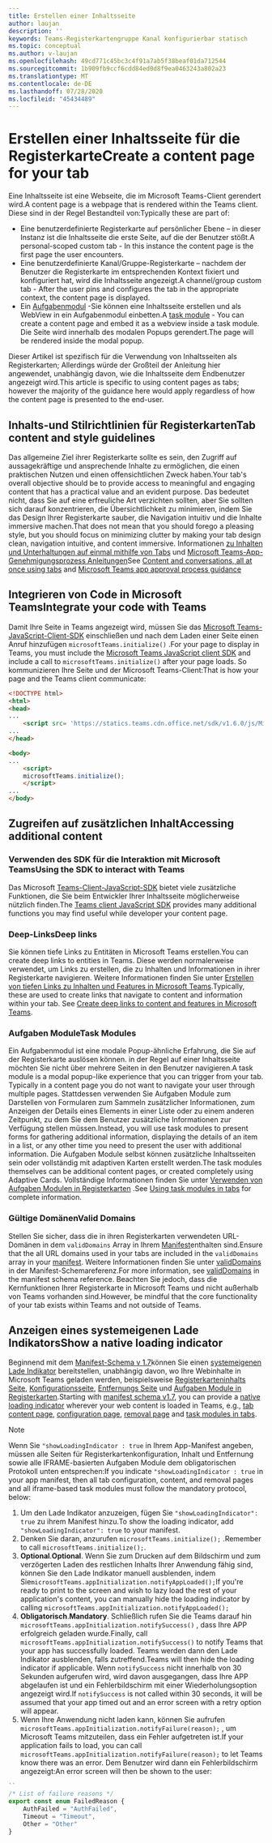 ```yaml
---
title: Erstellen einer Inhaltsseite
author: laujan
description: ''
keywords: Teams-Registerkartengruppe Kanal konfigurierbar statisch
ms.topic: conceptual
ms.author: v-laujan
ms.openlocfilehash: 49cd771c45bc3c4f91a7ab5f38beaf01da712544
ms.sourcegitcommit: 1b909fb9ccf6cdd84ed0d8f9ea0463243a802a23
ms.translationtype: MT
ms.contentlocale: de-DE
ms.lasthandoff: 07/28/2020
ms.locfileid: "45434489"
---
```

# <a name="create-a-content-page-for-your-tab"></a><span data-ttu-id="24d7d-103">Erstellen einer Inhaltsseite für die Registerkarte</span><span class="sxs-lookup"><span data-stu-id="24d7d-103">Create a content page for your tab</span></span>

<span data-ttu-id="24d7d-104">Eine Inhaltsseite ist eine Webseite, die im Microsoft Teams-Client gerendert wird.</span><span class="sxs-lookup"><span data-stu-id="24d7d-104">A content page is a webpage that is rendered within the Teams client.</span></span> <span data-ttu-id="24d7d-105">Diese sind in der Regel Bestandteil von:</span><span class="sxs-lookup"><span data-stu-id="24d7d-105">Typically these are part of:</span></span>

* <span data-ttu-id="24d7d-106">Eine benutzerdefinierte Registerkarte auf persönlicher Ebene – in dieser Instanz ist die Inhaltsseite die erste Seite, auf die der Benutzer stößt.</span><span class="sxs-lookup"><span data-stu-id="24d7d-106">A personal-scoped custom tab - In this instance the content page is the first page the user encounters.</span></span>
* <span data-ttu-id="24d7d-107">Eine benutzerdefinierte Kanal/Gruppe-Registerkarte – nachdem der Benutzer die Registerkarte im entsprechenden Kontext fixiert und konfiguriert hat, wird die Inhaltsseite angezeigt.</span><span class="sxs-lookup"><span data-stu-id="24d7d-107">A channel/group custom tab - After the user pins and configures the tab in the appropriate context, the content page is displayed.</span></span>
* <span data-ttu-id="24d7d-108">Ein [Aufgabenmodul](~/task-modules-and-cards/what-are-task-modules.md) -Sie können eine Inhaltsseite erstellen und als WebView in ein Aufgabenmodul einbetten.</span><span class="sxs-lookup"><span data-stu-id="24d7d-108">A [task module](~/task-modules-and-cards/what-are-task-modules.md) - You can create a content page and embed it as a webview inside a task module.</span></span> <span data-ttu-id="24d7d-109">Die Seite wird innerhalb des modalen Popups gerendert.</span><span class="sxs-lookup"><span data-stu-id="24d7d-109">The page will be rendered inside the modal popup.</span></span>

<span data-ttu-id="24d7d-110">Dieser Artikel ist spezifisch für die Verwendung von Inhaltsseiten als Registerkarten; Allerdings würde der Großteil der Anleitung hier angewendet, unabhängig davon, wie die Inhaltsseite dem Endbenutzer angezeigt wird.</span><span class="sxs-lookup"><span data-stu-id="24d7d-110">This article is specific to using content pages as tabs; however the majority of the guidance here would apply regardless of how the content page is presented to the end-user.</span></span>

## <a name="tab-content-and-style-guidelines"></a><span data-ttu-id="24d7d-111">Inhalts-und Stilrichtlinien für Registerkarten</span><span class="sxs-lookup"><span data-stu-id="24d7d-111">Tab content and style guidelines</span></span>

<span data-ttu-id="24d7d-112">Das allgemeine Ziel ihrer Registerkarte sollte es sein, den Zugriff auf aussagekräftige und ansprechende Inhalte zu ermöglichen, die einen praktischen Nutzen und einen offensichtlichen Zweck haben.</span><span class="sxs-lookup"><span data-stu-id="24d7d-112">Your tab's overall objective should be to provide access to meaningful and engaging content that has a practical value and an evident purpose.</span></span> <span data-ttu-id="24d7d-113">Das bedeutet nicht, dass Sie auf eine erfreuliche Art verzichten sollten, aber Sie sollten sich darauf konzentrieren, die Übersichtlichkeit zu minimieren, indem Sie das Design Ihrer Registerkarte sauber, die Navigation intuitiv und die Inhalte immersive machen.</span><span class="sxs-lookup"><span data-stu-id="24d7d-113">That does not mean that you should forego a pleasing style, but you should focus on minimizing clutter by making your tab design clean, navigation intuitive, and content immersive.</span></span> <span data-ttu-id="24d7d-114">Informationen [zu Inhalten und Unterhaltungen auf einmal mithilfe von Tabs](~/tabs/design/tabs.md) und [Microsoft Teams-App-Genehmigungsprozess Anleitungen](~/concepts/deploy-and-publish/appsource/prepare/frequently-failed-cases.md)</span><span class="sxs-lookup"><span data-stu-id="24d7d-114">See [Content and conversations, all at once using tabs](~/tabs/design/tabs.md) and [Microsoft Teams app approval process guidance](~/concepts/deploy-and-publish/appsource/prepare/frequently-failed-cases.md)</span></span>

## <a name="integrate-your-code-with-teams"></a><span data-ttu-id="24d7d-115">Integrieren von Code in Microsoft Teams</span><span class="sxs-lookup"><span data-stu-id="24d7d-115">Integrate your code with Teams</span></span>

<span data-ttu-id="24d7d-116">Damit Ihre Seite in Teams angezeigt wird, müssen Sie das [Microsoft Teams-JavaScript-Client-SDK](/javascript/api/overview/msteams-client?view=msteams-client-js-latest) einschließen und nach dem Laden einer Seite einen Anruf hinzufügen `microsoftTeams.initialize()` .</span><span class="sxs-lookup"><span data-stu-id="24d7d-116">For your page to display in Teams, you must include the [Microsoft Teams JavaScript client SDK](/javascript/api/overview/msteams-client?view=msteams-client-js-latest) and include a call to `microsoftTeams.initialize()` after your page loads.</span></span> <span data-ttu-id="24d7d-117">So kommunizieren Ihre Seite und der Microsoft Teams-Client:</span><span class="sxs-lookup"><span data-stu-id="24d7d-117">That is how your page and the Teams client communicate:</span></span>

```html
<!DOCTYPE html>
<html>
<head>
...
    <script src= 'https://statics.teams.cdn.office.net/sdk/v1.6.0/js/MicrosoftTeams.min.js'></script>
...
</head>

<body>
...
    <script>
    microsoftTeams.initialize();
    </script>
...
</body>
```

## <a name="accessing-additional-content"></a><span data-ttu-id="24d7d-118">Zugreifen auf zusätzlichen Inhalt</span><span class="sxs-lookup"><span data-stu-id="24d7d-118">Accessing additional content</span></span>

### <a name="using-the-sdk-to-interact-with-teams"></a><span data-ttu-id="24d7d-119">Verwenden des SDK für die Interaktion mit Microsoft Teams</span><span class="sxs-lookup"><span data-stu-id="24d7d-119">Using the SDK to interact with Teams</span></span>

<span data-ttu-id="24d7d-120">Das Microsoft [Teams-Client-JavaScript-SDK](~/tabs/how-to/using-teams-client-sdk.md) bietet viele zusätzliche Funktionen, die Sie beim Entwickler Ihrer Inhaltsseite möglicherweise nützlich finden.</span><span class="sxs-lookup"><span data-stu-id="24d7d-120">The [Teams client JavaScript SDK](~/tabs/how-to/using-teams-client-sdk.md) provides many additional functions you may find useful while developer your content page.</span></span>

### <a name="deep-links"></a><span data-ttu-id="24d7d-121">Deep-Links</span><span class="sxs-lookup"><span data-stu-id="24d7d-121">Deep links</span></span>

<span data-ttu-id="24d7d-122">Sie können tiefe Links zu Entitäten in Microsoft Teams erstellen.</span><span class="sxs-lookup"><span data-stu-id="24d7d-122">You can create deep links to entities in Teams.</span></span> <span data-ttu-id="24d7d-123">Diese werden normalerweise verwendet, um Links zu erstellen, die zu Inhalten und Informationen in ihrer Registerkarte navigieren. Weitere Informationen finden Sie unter [Erstellen von tiefen Links zu Inhalten und Features in Microsoft Teams](~/concepts/build-and-test/deep-links.md).</span><span class="sxs-lookup"><span data-stu-id="24d7d-123">Typically, these are used to create links that navigate to content and information within your tab. See [Create deep links to content and features in Microsoft Teams](~/concepts/build-and-test/deep-links.md).</span></span>

### <a name="task-modules"></a><span data-ttu-id="24d7d-124">Aufgaben Module</span><span class="sxs-lookup"><span data-stu-id="24d7d-124">Task Modules</span></span>

<span data-ttu-id="24d7d-125">Ein Aufgabenmodul ist eine modale Popup-ähnliche Erfahrung, die Sie auf der Registerkarte auslösen können. in der Regel auf einer Inhaltsseite möchten Sie nicht über mehrere Seiten in den Benutzer navigieren.</span><span class="sxs-lookup"><span data-stu-id="24d7d-125">A task module is a modal popup-like experience that you can trigger from your tab. Typically in a content page you do not want to navigate your user through multiple pages.</span></span> <span data-ttu-id="24d7d-126">Stattdessen verwenden Sie Aufgaben Module zum Darstellen von Formularen zum Sammeln zusätzlicher Informationen, zum Anzeigen der Details eines Elements in einer Liste oder zu einem anderen Zeitpunkt, zu dem Sie dem Benutzer zusätzliche Informationen zur Verfügung stellen müssen.</span><span class="sxs-lookup"><span data-stu-id="24d7d-126">Instead, you will use task modules to present forms for gathering additional information, displaying the details of an item in a list, or any other time you need to present the user with additional information.</span></span> <span data-ttu-id="24d7d-127">Die Aufgaben Module selbst können zusätzliche Inhaltsseiten sein oder vollständig mit adaptiven Karten erstellt werden.</span><span class="sxs-lookup"><span data-stu-id="24d7d-127">The task modules themselves can be additional content pages, or created completely using Adaptive Cards.</span></span> <span data-ttu-id="24d7d-128">Vollständige Informationen finden Sie unter [Verwenden von Aufgaben Modulen in Registerkarten](~/task-modules-and-cards/task-modules/task-modules-tabs.md) .</span><span class="sxs-lookup"><span data-stu-id="24d7d-128">See [Using task modules in tabs](~/task-modules-and-cards/task-modules/task-modules-tabs.md) for complete information.</span></span>

### <a name="valid-domains"></a><span data-ttu-id="24d7d-129">Gültige Domänen</span><span class="sxs-lookup"><span data-stu-id="24d7d-129">Valid Domains</span></span>

<span data-ttu-id="24d7d-130">Stellen Sie sicher, dass die in ihren Registerkarten verwendeten URL-Domänen in dem `validDomains` Array in Ihrem [Manifest](~/concepts/build-and-test/apps-package.md)enthalten sind.</span><span class="sxs-lookup"><span data-stu-id="24d7d-130">Ensure that the all URL domains used in your tabs are included in the `validDomains` array in your [manifest](~/concepts/build-and-test/apps-package.md).</span></span> <span data-ttu-id="24d7d-131">Weitere Informationen finden Sie unter [validDomains](~/resources/schema/manifest-schema.md#validdomains) in der Manifest-Schemareferenz.</span><span class="sxs-lookup"><span data-stu-id="24d7d-131">For more information, see [validDomains](~/resources/schema/manifest-schema.md#validdomains) in the manifest schema reference.</span></span> <span data-ttu-id="24d7d-132">Beachten Sie jedoch, dass die Kernfunktionen Ihrer Registerkarte in Microsoft Teams und nicht außerhalb von Teams vorhanden sind.</span><span class="sxs-lookup"><span data-stu-id="24d7d-132">However, be mindful that the core functionality of your tab exists within Teams and not outside of Teams.</span></span>

## <a name="show-a-native-loading-indicator"></a><span data-ttu-id="24d7d-133">Anzeigen eines systemeigenen Lade Indikators</span><span class="sxs-lookup"><span data-stu-id="24d7d-133">Show a native loading indicator</span></span>

<span data-ttu-id="24d7d-134">Beginnend mit dem [Manifest-Schema v 1.7](../../../resources/schema/manifest-schema.md)können Sie einen [systemeigenen Lade Indikator](../../../resources/schema/manifest-schema.md#showloadingindicator) bereitstellen, unabhängig davon, wo Ihre Webinhalte in Microsoft Teams geladen werden, beispielsweise [Registerkarteninhalts Seite](#integrate-your-code-with-teams), [Konfigurationsseite](configuration-page.md), [Entfernungs Seite](removal-page.md) und [Aufgaben Module in Registerkarten](../../../task-modules-and-cards/task-modules/task-modules-tabs.md).</span><span class="sxs-lookup"><span data-stu-id="24d7d-134">Starting with [manifest schema v1.7](../../../resources/schema/manifest-schema.md), you can provide a [native loading indicator](../../../resources/schema/manifest-schema.md#showloadingindicator) wherever your web content is loaded in Teams, e.g., [tab content page](#integrate-your-code-with-teams), [configuration page](configuration-page.md), [removal page](removal-page.md) and [task modules in tabs](../../../task-modules-and-cards/task-modules/task-modules-tabs.md).</span></span>

> [!NOTE]
> <span data-ttu-id="24d7d-135">Wenn Sie `"showLoadingIndicator : true` in Ihrem App-Manifest angeben, müssen alle Seiten für Registerkartenkonfiguration, Inhalt und Entfernung sowie alle IFRAME-basierten Aufgaben Module dem obligatorischen Protokoll unten entsprechen:</span><span class="sxs-lookup"><span data-stu-id="24d7d-135">If you indicate  `"showLoadingIndicator : true`  in your app manifest, then all tab configuration, content, and removal pages and all iframe-based task modules must follow the mandatory protocol, below:</span></span>

1. <span data-ttu-id="24d7d-136">Um den Lade Indikator anzuzeigen, fügen Sie `"showLoadingIndicator": true` zu ihrem Manifest hinzu.</span><span class="sxs-lookup"><span data-stu-id="24d7d-136">To show the loading indicator, add `"showLoadingIndicator": true` to your manifest.</span></span> 
2. <span data-ttu-id="24d7d-137">Denken Sie daran, anzurufen `microsoftTeams.initialize();` .</span><span class="sxs-lookup"><span data-stu-id="24d7d-137">Remember to call `microsoftTeams.initialize();`.</span></span>
3. <span data-ttu-id="24d7d-138">**Optional**.</span><span class="sxs-lookup"><span data-stu-id="24d7d-138">**Optional**.</span></span> <span data-ttu-id="24d7d-139">Wenn Sie zum Drucken auf dem Bildschirm und zum verzögerten Laden des restlichen Inhalts Ihrer Anwendung fähig sind, können Sie den Lade Indikator manuell ausblenden, indem Sie`microsoftTeams.appInitialization.notifyAppLoaded();`</span><span class="sxs-lookup"><span data-stu-id="24d7d-139">If you're ready to print to the screen and wish to lazy load the rest of your application's content, you can manually hide the loading indicator by calling `microsoftTeams.appInitialization.notifyAppLoaded();`</span></span>
4. <span data-ttu-id="24d7d-140">**Obligatorisch**.</span><span class="sxs-lookup"><span data-stu-id="24d7d-140">**Mandatory**.</span></span> <span data-ttu-id="24d7d-141">Schließlich rufen Sie die Teams darauf hin `microsoftTeams.appInitialization.notifySuccess()` , dass Ihre APP erfolgreich geladen wurde.</span><span class="sxs-lookup"><span data-stu-id="24d7d-141">Finally, call `microsoftTeams.appInitialization.notifySuccess()` to notify Teams that your app has successfully loaded.</span></span> <span data-ttu-id="24d7d-142">Teams werden dann den Lade Indikator ausblenden, falls zutreffend.</span><span class="sxs-lookup"><span data-stu-id="24d7d-142">Teams will then hide the loading indicator if applicable.</span></span> <span data-ttu-id="24d7d-143">Wenn `notifySuccess` nicht innerhalb von 30 Sekunden aufgerufen wird, wird davon ausgegangen, dass Ihre APP abgelaufen ist und ein Fehlerbildschirm mit einer Wiederholungsoption angezeigt wird.</span><span class="sxs-lookup"><span data-stu-id="24d7d-143">If  `notifySuccess`  is not called within 30 seconds, it will be assumed that your app timed out and an error screen with a retry option will appear.</span></span>
5. <span data-ttu-id="24d7d-144">Wenn Ihre Anwendung nicht laden kann, können Sie aufrufen `microsoftTeams.appInitialization.notifyFailure(reason);` , um Microsoft Teams mitzuteilen, dass ein Fehler aufgetreten ist.</span><span class="sxs-lookup"><span data-stu-id="24d7d-144">If your application fails to load, you can call `microsoftTeams.appInitialization.notifyFailure(reason);` to let Teams know there was an error.</span></span> <span data-ttu-id="24d7d-145">Dem Benutzer wird dann ein Fehlerbildschirm angezeigt:</span><span class="sxs-lookup"><span data-stu-id="24d7d-145">An error screen will then be shown to the user:</span></span>

```typescript
``
/* List of failure reasons */
export const enum FailedReason {
    AuthFailed = "AuthFailed",
    Timeout = "Timeout",
    Other = "Other"
}
```
>
